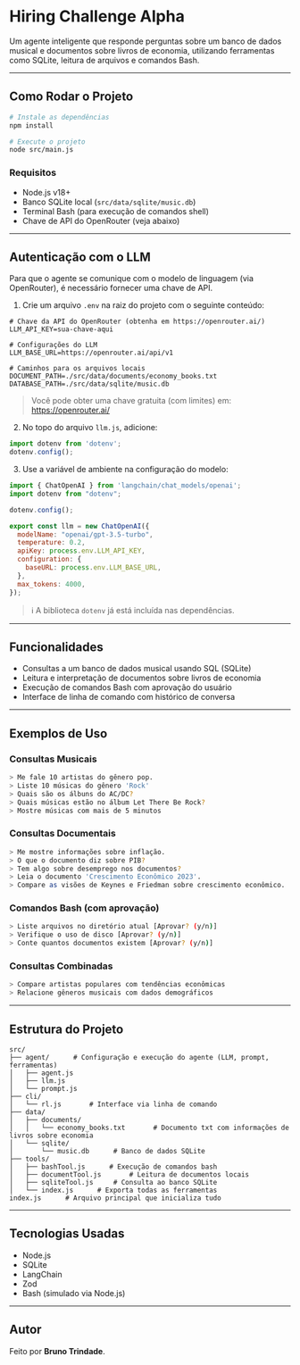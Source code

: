 # Hiring Challenge Alpha

Um agente inteligente que responde perguntas sobre um banco de dados musical e documentos sobre livros de economia, utilizando ferramentas como SQLite, leitura de arquivos e comandos Bash.

---

## Como Rodar o Projeto

```bash
# Instale as dependências
npm install

# Execute o projeto
node src/main.js
```

### Requisitos

- Node.js v18+
- Banco SQLite local (`src/data/sqlite/music.db`)
- Terminal Bash (para execução de comandos shell)
- Chave de API do OpenRouter (veja abaixo)

---

## Autenticação com o LLM

Para que o agente se comunique com o modelo de linguagem (via OpenRouter), é necessário fornecer uma chave de API.

1. Crie um arquivo `.env` na raiz do projeto com o seguinte conteúdo:

```env
# Chave da API do OpenRouter (obtenha em https://openrouter.ai/)
LLM_API_KEY=sua-chave-aqui

# Configurações do LLM
LLM_BASE_URL=https://openrouter.ai/api/v1

# Caminhos para os arquivos locais
DOCUMENT_PATH=./src/data/documents/economy_books.txt  
DATABASE_PATH=./src/data/sqlite/music.db             
```

> Você pode obter uma chave gratuita (com limites) em: https://openrouter.ai/

2. No topo do arquivo `llm.js`, adicione:

```js
import dotenv from 'dotenv';
dotenv.config();
```

3. Use a variável de ambiente na configuração do modelo:

```js
import { ChatOpenAI } from 'langchain/chat_models/openai';
import dotenv from "dotenv";

dotenv.config();

export const llm = new ChatOpenAI({
  modelName: "openai/gpt-3.5-turbo",
  temperature: 0.2,
  apiKey: process.env.LLM_API_KEY,
  configuration: {
    baseURL: process.env.LLM_BASE_URL,
  },
  max_tokens: 4000,
});
```
> ℹ️ A biblioteca `dotenv` já está incluída nas dependências.

---

## Funcionalidades

- Consultas a um banco de dados musical usando SQL (SQLite)
- Leitura e interpretação de documentos sobre livros de economia
- Execução de comandos Bash com aprovação do usuário
- Interface de linha de comando com histórico de conversa

---

## Exemplos de Uso

### Consultas Musicais
```bash
> Me fale 10 artistas do gênero pop.
> Liste 10 músicas do gênero 'Rock'
> Quais são os álbuns do AC/DC?
> Quais músicas estão no álbum Let There Be Rock?
> Mostre músicas com mais de 5 minutos
```

### Consultas Documentais
```bash
> Me mostre informações sobre inflação.
> O que o documento diz sobre PIB?
> Tem algo sobre desemprego nos documentos?
> Leia o documento 'Crescimento Econômico 2023'.
> Compare as visões de Keynes e Friedman sobre crescimento econômico.
```

### Comandos Bash (com aprovação)
```bash
> Liste arquivos no diretório atual [Aprovar? (y/n)]
> Verifique o uso de disco [Aprovar? (y/n)]
> Conte quantos documentos existem [Aprovar? (y/n)]
```

### Consultas Combinadas
```bash
> Compare artistas populares com tendências econômicas
> Relacione gêneros musicais com dados demográficos
```

---

## Estrutura do Projeto

```
src/
├── agent/      # Configuração e execução do agente (LLM, prompt, ferramentas)
│   ├── agent.js
│   ├── llm.js
│   └── prompt.js
├── cli/           
│   └── rl.js       # Interface via linha de comando
├── data/
│   ├── documents/      
│   │   └── economy_books.txt       # Documento txt com informações de livros sobre economia
│   └── sqlite/       
│       └── music.db      # Banco de dados SQLite
├── tools/              
│   ├── bashTool.js      # Execução de comandos bash
│   ├── documentTool.js       # Leitura de documentos locais
│   ├── sqliteTool.js     # Consulta ao banco SQLite
│   └── index.js      # Exporta todas as ferramentas
index.js      # Arquivo principal que inicializa tudo
```

---

## Tecnologias Usadas

- Node.js
- SQLite
- LangChain
- Zod
- Bash (simulado via Node.js)

---

## Autor

Feito por **Bruno Trindade**.

